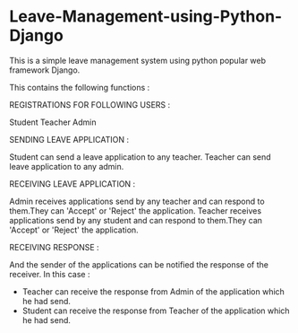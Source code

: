 # Leave-Management-using-Python-Django

This is a simple leave management system using python popular web framework Django.

This contains the following functions :

REGISTRATIONS FOR FOLLOWING USERS : 

Student 
Teacher 
Admin 

SENDING LEAVE APPLICATION :

Student can send a leave application to any teacher.
Teacher can send leave application to any admin.

RECEIVING LEAVE APPLICATION :

Admin receives applications send by any teacher and can respond to them.They can 'Accept' or 'Reject' the application.
Teacher receives applications send by any student and can respond to them.They can 'Accept' or 'Reject' the application.

RECEIVING RESPONSE :

And the sender of the applications can be notified the response of the receiver.
In this case :

- Teacher can receive the response from Admin of the application which he had send.
- Student can receive the response from Teacher of the application which he had send.

